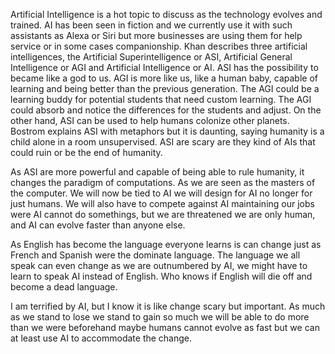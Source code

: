 Artificial Intelligence is a hot topic to discuss as the technology evolves and trained. AI has been seen in fiction and we currently use it with such assistants as Alexa or Siri but more businesses are using them for help service or in some cases companionship. Khan describes three artificial intelligences, the Artificial Superintelligence or ASI, Artificial General Intelligence or AGI and Artificial Intelligence or AI. ASI has the possibility to became like a god to us. AGI is more like us, like a human baby, capable of learning and being better than the previous generation. The AGI could be a learning buddy for potential students that need custom learning. The AGI could absorb and notice the differences for the students and adjust. On the other hand, ASI can be used to help humans colonize other planets. Bostrom explains ASI with metaphors but it is daunting, saying humanity is a child alone in a room unsupervised. ASI are scary are they kind of AIs that could ruin or be the end of humanity. 

As ASI are more powerful and capable of being able to rule humanity, it changes the paradigm of computations. As we are seen as the masters of the computer. We will now be tied to AI we will design for AI no longer for just humans. We will also have to compete against AI maintaining our jobs were AI cannot do somethings, but we are threatened we are only human, and AI can evolve faster than anyone else.

As English has become the language everyone learns is can change just as French and Spanish were the dominate language. The language we all speak can even change as we are outnumbered by AI, we might have to learn to speak AI instead of English. Who knows if English will die off and become a dead language.

I am terrified by AI, but I know it is like change scary but important. As much as we stand to lose we stand to gain so much we will be able to do more than we were beforehand maybe humans cannot evolve as fast but we can at least use AI to accommodate the change.

